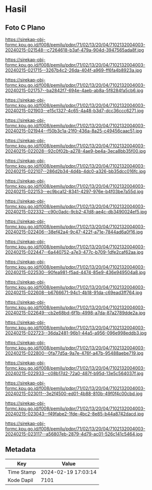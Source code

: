 # Hasil

## Foto C Plano

https://sirekap-obj-formc.kpu.go.id/f008/pemilu/pdpr/71/02/13/20/04/7102132004003-20240215-021548--c7264618-b3af-479a-904d-3947565ada8f.jpg

https://sirekap-obj-formc.kpu.go.id/f008/pemilu/pdpr/71/02/13/20/04/7102132004003-20240215-021715--3267b4c2-26da-404f-a969-ff6fa4b8923a.jpg

https://sirekap-obj-formc.kpu.go.id/f008/pemilu/pdpr/71/02/13/20/04/7102132004003-20240215-021757--ba2842f7-694e-4aeb-ab8a-5f8284fa5cb6.jpg

https://sirekap-obj-formc.kpu.go.id/f008/pemilu/pdpr/71/02/13/20/04/7102132004003-20240215-021903--e15c1327-4c65-4a48-b3d7-dcc36ccc6271.jpg

https://sirekap-obj-formc.kpu.go.id/f008/pemilu/pdpr/71/02/13/20/04/7102132004003-20240215-021944--f50b3c1a-21f0-436a-8a25-c49456caac51.jpg

https://sirekap-obj-formc.kpu.go.id/f008/pemilu/pdpr/71/02/13/20/04/7102132004003-20240215-022028--92c0f02b-a278-4ae9-be4a-3eca8bb35f00.jpg

https://sirekap-obj-formc.kpu.go.id/f008/pemilu/pdpr/71/02/13/20/04/7102132004003-20240215-022107--286d2b34-4d4b-4dc0-a326-bb35dcc016fc.jpg

https://sirekap-obj-formc.kpu.go.id/f008/pemilu/pdpr/71/02/13/20/04/7102132004003-20240215-022153--ec9bca12-8341-4297-976e-b4f03be7a55d.jpg

https://sirekap-obj-formc.kpu.go.id/f008/pemilu/pdpr/71/02/13/20/04/7102132004003-20240215-022332--c90c0adc-9cb2-47d8-ae4c-db3490024ef5.jpg

https://sirekap-obj-formc.kpu.go.id/f008/pemilu/pdpr/71/02/13/20/04/7102132004003-20240215-022406--38ef42a4-9c47-422f-a71e-7844ad6a0f16.jpg

https://sirekap-obj-formc.kpu.go.id/f008/pemilu/pdpr/71/02/13/20/04/7102132004003-20240215-022447--6a440752-a7e3-477c-b709-1dfe2caf62aa.jpg

https://sirekap-obj-formc.kpu.go.id/f008/pemilu/pdpr/71/02/13/20/04/7102132004003-20240215-022530--90fea981-f5ad-4474-85e9-436e949504a8.jpg

https://sirekap-obj-formc.kpu.go.id/f008/pemilu/pdpr/71/02/13/20/04/7102132004003-20240215-022608--b6766671-94c1-4b18-91da-c69ead3ff764.jpg

https://sirekap-obj-formc.kpu.go.id/f008/pemilu/pdpr/71/02/13/20/04/7102132004003-20240215-022649--cb2e68bd-6f1b-4998-a7da-87a2789dde2a.jpg

https://sirekap-obj-formc.kpu.go.id/f008/pemilu/pdpr/71/02/13/20/04/7102132004003-20240215-022723--36da2481-96b1-44a5-a956-096e998eddb3.jpg

https://sirekap-obj-formc.kpu.go.id/f008/pemilu/pdpr/71/02/13/20/04/7102132004003-20240215-022800--0fa77d5a-9a7e-476f-a47b-95488aebe719.jpg

https://sirekap-obj-formc.kpu.go.id/f008/pemilu/pdpr/71/02/13/20/04/7102132004003-20240215-022933--c08b17d2-72a0-487f-b95d-13e5c564037f.jpg

https://sirekap-obj-formc.kpu.go.id/f008/pemilu/pdpr/71/02/13/20/04/7102132004003-20240215-023011--3e2f4500-ed01-4b88-810b-49f0f4c00cbd.jpg

https://sirekap-obj-formc.kpu.go.id/f008/pemilu/pdpr/71/02/13/20/04/7102132004003-20240215-023043--f49fabe2-1fde-4bc2-8e85-b44a8742dacd.jpg

https://sirekap-obj-formc.kpu.go.id/f008/pemilu/pdpr/71/02/13/20/04/7102132004003-20240215-023117--a56807eb-2879-4d79-ac01-526c141c5464.jpg


## Metadata

| Key        | Value               |
| ---------- | ------------------- |
| Time Stamp | 2024-02-19 17:03:14 |
| Kode Dapil | 7101                |



